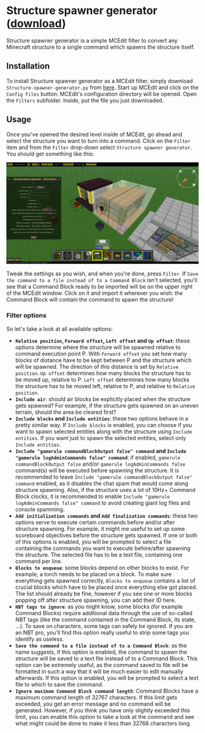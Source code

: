 # Structure spawner generator ([download](https://github.com/xMamo/Structure-spawner-generator/releases/latest)) #
Structure spawner generator is a simple MCEdit filter to convert any Minecraft
structure to a single command which spawns the structure itself.


## Installation ##
To install Structure spawner generator as a MCEdit filter, simply download
`Structure-spawner-generator.py` from
[here](https://github.com/xMamo/Structure-spawner-generator/releases/latest).
Start up MCEdit and click on the `Config Files` button: MCEdit's configuration
directory will be opened. Open the `Filters` subfolder. Inside, put the file you
just downloaded.


## Usage ##
Once you've opened the desired level inside of MCEdit, go ahead and select the
structure you want to turn into a command. Click on the `Filter` item and from
the `Filter` drop-down select `Structure spawner generator`. You should get
something like this:

![Filter overview](https://raw.githubusercontent.com/xMamo/Structure-spawner-generator/master/filter_overview.png)

Tweak the settings as you wish, and when you're done, press `Filter`. If
`Save the command to a file instead of to a Command Block` isn't selected,
you'll see that a Command Block ready to be imported will be on the upper right
of the MCEdit window. Click on it and import it wherever you wish: the Command
Block will contain the command to spawn the structure!


### Filter options ###
So let's take a look at all available options:
 - **`Relative position`, `Forward offset`, `Left offset` and `Up offset`**:
   these options determine where the structure will be spawned relative to
   command execution point P. With `Forward offset` you set how many blocks of
   distance have to be kept between P and the structure which will be spawned.
   The direction of this distance is set by `Relative position`. `Up offset`
   determines how many blocks the structure has to be moved up, relative to P.
   `Left offset` determines how many blocks the structure has to be moved left,
   relative to P, and relative to `Relative position`.
 - **`Include air`**: should air blocks be explicitly placed when the structure
   gets spawned? For example, if the structure gets spawned on an uneven
   terrain, should the area be cleared first?
 - **`Include blocks` and `Include entities`**: these two options behave in a
   pretty similar way. If `Include blocks` is enabled, you can choose if you
   want to spawn selected entities along with the structure using `Include
   entities`. If you want just to spawn the selected entities, select only
   `Include entities`.
 - **`Include "gamerule commandBlockOutput false" command` and `Include
   "gamerule logAdminCommands false" command`**: if enabled, `gamerule
   commandBlockOutput false` and/or `gamerule logAdminCommands false` command(s)
   will be executed before spawning the structure. It is recommended to leave
   `Include "gamerule commandBlockOutput false" command` enabled, as it disables
   the chat spam that would come along structure spawning. Also, if the
   structure uses a lot of 10Hz+ Command Block clocks, it is recommended to
   enable `Include "gamerule logAdminCommands false" command` to avoid creating
   giant log files and console spamming.
 - **`Add initialization commands` and `Add finalization commands`**: these two
   options serve to execute certain commands before and/or after structure
   spawning. For example, it might me useful to set up some scoreboard
   objectives before the structure gets spawned. If one or both of this options
   is enabled, you will be prompted to select a file containing the commands you
   want to execute before/after spawning the structure. The selected file has to
   be a text file, containing one command per line.
 - **`Blocks to enqueue`**: some blocks depend on other blocks to exist. For
   example, a torch needs to be placed on a block. To make sure everything gets
   spawned correctly, `Blocks to enqueue` contains a list of crucial blocks
   which have to be placed once everything else got placed. The list should
   already be fine, however if you see one or more blocks popping off after
   structure spawning, you can add their ID here.
 - **`NBT tags to ignore`**: as you might know, some blocks (for example Command
   Blocks) require additional data through the use of so-called NBT tags (like
   the command contained in the Command Block, its state, ...). To save on
   characters, some tags can safely be ignored. If you are an NBT pro, you'll
   find this option really useful to strip some tags you identify as useless.
 - **`Save the command to a file instead of to a Command Block`**: as the name
   suggests, if this option is enabled, the command to spawn the structure will
   be saved to a text file instead of to a Command Block. This option can be
   extremely useful, as the command saved to file will be formatted in such a
   way that it will be much easier to edit manually afterwards. If this option
   is enabled, you will be prompted to select a text file to which to save the
   command.
 - **`Ignore maximum Command Block command length`**: Command Blocks have a
   maximum command length of 32767 characters. If this limit gets exceeded, you
   get an error message and no command will be generated. However, if you think
   you have only slightly exceeded this limit, you can enable this option to
   take a look at the command and see what might could be done to make it
   less than 32768 characters long.
